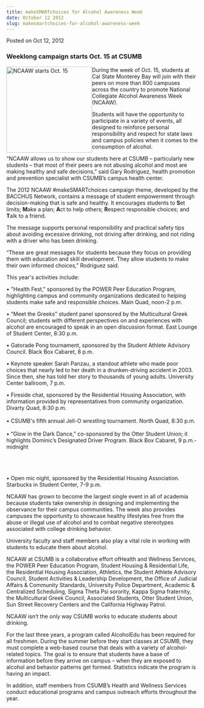 ```yaml
---
title: makeSMARTchoices for Alcohol Awareness Week
date: October 12 2012
slug: makesmartchoices-for-alcohol-awareness-week
---
```


<span class="date">Posted on Oct 12, 2012 </span>

<h3>Weeklong campaign starts Oct. 15 at CSUMB</h3>
<p><img alt="NCAAW starts Oct. 15" src="http://news.csumb.edu/sites/default/files/65/attachments/news/images/ncaaw.jpeg" style="float:left; width:225px; height:225px">During the week of
Oct. 15, students at Cal State Monterey Bay will join with their
peers on more than 800 campuses across the country to promote
National Collegiate Alcohol Awareness Week (NCAAW).</img></p>
<p>Students will have the opportunity to participate in a variety
of events, all designed to reinforce personal responsibility and
respect for state laws and campus policies when it comes to the
consumption of alcohol.</p>
<p>&#x201C;NCAAW allows us to show our students here at CSUMB &#x2013;
particularly new students &#x2013; that most of their peers are not
abusing alcohol and most are making healthy and safe decisions,&#x201D;
said Gary Rodriguez, health promotion and prevention specialist
with CSUMB&#x2019;s campus health center.</p>
<p>The 2012 NCAAW #makeSMARTchoices campaign theme, developed by
the BACCHUS Network, contains a message of student empowerment
through decision-making that is safe and healthy. It encourages
students to <strong>S</strong>et limits; <strong>M</strong>ake a
plan; <strong>A</strong>ct to help others;
<strong>R</strong>espect&#xA0;responsible choices; and
<strong>T</strong>alk to a friend.</p>
<p>The message supports personal responsibility and practical
safety tips about avoiding excessive drinking, not driving after
drinking, and not riding with a driver who has been drinking.</p>
<p>&#x201C;These are great messages for students because they focus on
providing them with education and skill development. They allow
students to make their own informed choices,&#x201D; Rodriguez said.</p>
<p>This year&apos;s activities include:</p>
<p>&#x2022; &quot;Health Fest,&#x201D; sponsored by the POWER Peer Education Program,
highlighting campus and community organizations dedicated to
helping students make safe and responsible choices. Main Quad,
noon-2 p.m.</p>
<p>&#x2022; &#x201C;Meet the Greeks&#x201D; student panel sponsored by the Multicultural
Greek Council; students with different perspectives on and
experiences with alcohol are encouraged to speak in an open
discussion format. East Lounge of Student Center, 8:30
p.m.&#xA0;</p>
<p>&#x2022; Gatorade Pong tournament, sponsored by the Student Athlete
Advisory Council. Black Box Cabaret, 8 p.m.</p>
<p>&#x2022; Keynote speaker Sarah Panzau, a standout athlete who made poor
choices that nearly led to her death in a drunken-driving accident
in 2003. Since then, she has told her story to thousands of young
adults. University Center ballroom, 7 p.m.</p>
<p>&#x2022; Fireside chat, sponsored by the Residential Housing
Association, with information provided by representatives from
community organization. Divarty Quad, 8:30 p.m.<br>
<br>
&#x2022; CSUMB&apos;s fifth annual Jell-O wrestling tournament. North Quad,
8:30 p.m.<br>
<br>
&#x2022; &#x201C;Glow in the Dark Dance,&#x201D; co-sponsored by the Otter Student
Union; it highlights Dominic&#x2019;s Designated Driver Program. Black Box
Cabaret, 9 p.m.-midnight</br></br></br></br></p>
<p>&#x2022; Open mic night, sponsored by the Residential Housing
Association. Starbucks in Student Center, 7-9 p.m.</p>
<p>NCAAW has grown to become the largest single event in all of
academia because students take ownership in designing and
implementing the observance for their campus communities. The week
also provides campuses the opportunity to showcase healthy
lifestyles free from the abuse or illegal use of alcohol and to
combat negative stereotypes associated with college drinking
behavior.</p>
<p>University faculty and staff members also play a vital role in
working with students to educate them about alcohol.</p>
<p>NCAAW at CSUMB is a collaborative effort ofHealth and Wellness
Services, the POWER Peer Education Program, Student Housing &amp;
Residential Life, the Residential Housing Association, Athletics,
the Student Athlete Advisory Council, Student Activities &amp;
Leadership Development, the Office of Judicial Affairs &amp;
Community Standards, University Police Department, Academic &amp;
Centralized Scheduling, Sigma Theta Psi sorority, Kappa Sigma
fraternity, the Multicultural Greek Council, Associated Students,
Otter Student Union, Sun Street Recovery Centers and the California
Highway Patrol.</p>
<p>NCAAW isn&#x2019;t the only way CSUMB works to educate students about
drinking.</p>
<p>For the last three years, a program called AlcoholEdu has been
required for all freshmen. During the summer before they start
classes at CSUMB, they must complete a web-based course that deals
with a variety of alcohol-related topics. The goal is to ensure
that students have a base of information before they arrive on
campus &#x2013; when they are exposed to alcohol and behavior patterns get
formed. Statistics indicate the program is having an impact.</p>
<p>In addition, staff members from CSUMB&#x2019;s Health and Wellness
Services conduct educational programs and campus outreach efforts
throughout the year.&#xA0;</p>
